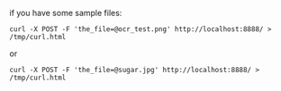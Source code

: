 
if you have some sample files:

`curl -X POST -F 'the_file=@ocr_test.png' http://localhost:8888/ > /tmp/curl.html`

or

`curl -X POST -F 'the_file=@sugar.jpg' http://localhost:8888/ > /tmp/curl.html`
